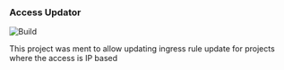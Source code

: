 ### Access Updator

![Build](https://github.com/vladshub/access_updator/workflows/Go/badge.svg)

This project was ment to allow updating ingress rule update for projects where the access is IP based
